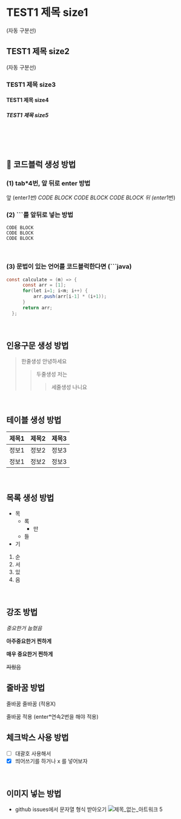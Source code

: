 # TEST1 제목 size1
(자동 구분선)
## TEST1 제목 size2
(자동 구분선)
### TEST1 제목  size3
#### TEST1 제목 size4
##### TEST1 제목 size5

<br>
<br>
<br>

## 🗿 코드블럭 생성 방법

### (1) tab*4번, 앞 뒤로 enter 방법
앞 (enter*1번)
    CODE BLOCK
    CODE BLOCK
    CODE BLOCK
뒤 (enter*1번)
<br>

### (2) ```를 앞뒤로 넣는 방법
```
CODE BLOCK
CODE BLOCK
CODE BLOCK
```
<br>

### (3) 문법이 있는 언어를 코드블럭한다면 (```java)
```java
const calculate = (m) => {
      const arr = [1];
      for(let i=1; i<m; i++) {
          arr.push(arr[i-1] * (i+1));
      }
      return arr;
  };
```
<br>

## 인용구문 생성 방법
> 한줄생성
안녕하세요
>> 두줄생성
저는
>>> 세줄생성
나니요
<br>

## 테이블 생성 방법
제목1 | 제목2 | 제목3
---|---|---|
정보1 | 정보2 | 정보3
정보1 | 정보2 | 정보3
<br>

## 목록 생성 방법
* 목
  - 록
    + 만
  - 들
* 기

1. 순
2. 서
3. 있
4. 음
<br>

## 강조 방법
*중요한거 눕혔음*

**아주중요한거 찐하게**

__매우 중요한거 찐하게__

~~지웠음~~
<br>

## 줄바꿈 방법
줄바꿈
줄바꿈 (적용X)

줄바꿈 적용
(enter*연속2번을 해야 적용)
<br>

## 체크박스 사용 방법
- [ ] 대괄호 사용해서
- [x] 띄어쓰기를 하거나 x 를 넣어보자
<br>

## 이미지 넣는 방법
* github issues에서 문자열 형식 받아오기
![제목_없는_아트워크 5](https://user-images.githubusercontent.com/107349637/203889795-5d202bcb-7d1f-41d1-9835-e4b8688f1cbd.jpg)